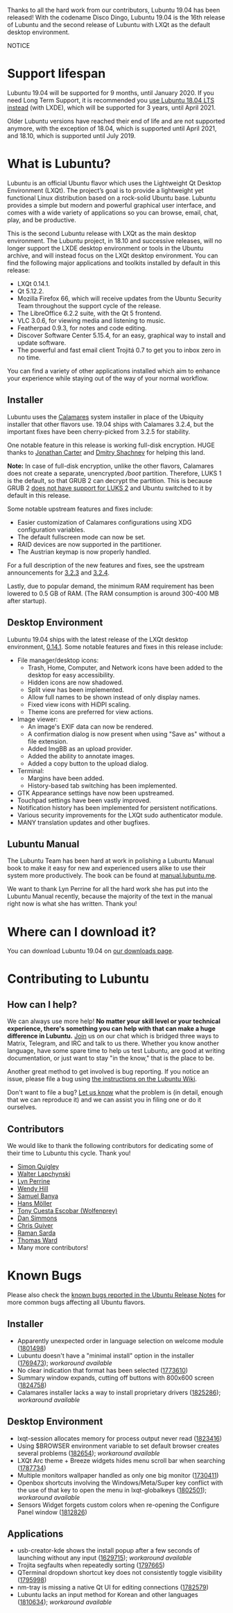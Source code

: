 Thanks to all the hard work from our contributors, Lubuntu 19.04 has been released! With the codename Disco Dingo, Lubuntu 19.04 is the 16th release of Lubuntu and the second release of Lubuntu with LXQt as the default desktop environment.

NOTICE

# Support lifespan

Lubuntu 19.04 will be supported for 9 months, until January 2020. If you need Long Term Support, it is recommended you [use Lubuntu 18.04 LTS instead](https://lubuntu.me/downloads/) (with LXDE), which will be supported for 3 years, until April 2021.

Older Lubuntu versions have reached their end of life and are not supported anymore, with the exception of 18.04, which is supported until April 2021, and 18.10, which is supported until July 2019.

# What is Lubuntu?

Lubuntu is an official Ubuntu flavor which uses the Lightweight Qt Desktop Environment (LXQt). The project’s goal is to provide a lightweight yet functional Linux distribution based on a rock-solid Ubuntu base. Lubuntu provides a simple but modern and powerful graphical user interface, and comes with a wide variety of applications so you can browse, email, chat, play, and be productive.

This is the second Lubuntu release with LXQt as the main desktop environment. The Lubuntu project, in 18.10 and successive releases, will no longer support the LXDE desktop environment or tools in the Ubuntu archive, and will instead focus on the LXQt desktop environment. You can find the following major applications and toolkits installed by default in this release:

 - LXQt 0.14.1.
 - Qt 5.12.2.
 - Mozilla Firefox 66, which will receive updates from the Ubuntu Security Team throughout the support cycle of the release.
 - The LibreOffice 6.2.2 suite, with the Qt 5 frontend.
 - VLC 3.0.6, for viewing media and listening to music.
 - Featherpad 0.9.3, for notes and code editing.
 - Discover Software Center 5.15.4, for an easy, graphical way to install and update software.
 - The powerful and fast email client Trojitá 0.7 to get you to inbox zero in no time.

You can find a variety of other applications installed which aim to enhance your experience while staying out of the way of your normal workflow.

## Installer

Lubuntu uses the [Calamares](https://calamares.io/) system installer in place of the Ubiquity installer that other flavors use. 19.04 ships with Calamares 3.2.4, but the important fixes have been cherry-picked from 3.2.5 for stability.

One notable feature in this release is working full-disk encryption. HUGE thanks to [Jonathan Carter](https://jonathancarter.org/) and [Dmitry Shachnev](https://mitya57.me) for helping this land.

**Note:** In case of full-disk encryption, unlike the other flavors, Calamares does not create a separate, unencrypted */boot* partition. Therefore, LUKS 1 is the default, so that GRUB 2 can decrypt the partition. This is because GRUB 2 [does not have support for LUKS 2](https://savannah.gnu.org/bugs/?55093) and Ubuntu switched to it by default in this release.

Some notable upstream features and fixes include:

  - Easier customization of Calamares configurations using XDG configuration variables.
  - The default fullscreen mode can now be set.
  - RAID devices are now supported in the partitioner.
  - The Austrian keymap is now properly handled.

For a full description of the new features and fixes, see the upstream announcements for [3.2.3](https://calamares.io/calamares-3.2.3-is-out/) and [3.2.4](https://calamares.io/calamares-3.2.4-is-out/).

Lastly, due to popular demand, the minimum RAM requirement has been lowered to 0.5 GB of RAM. (The RAM consumption is around 300-400 MB after startup).

## Desktop Environment

Lubuntu 19.04 ships with the latest release of the LXQt desktop environment, [0.14.1](https://lxqt.org/release/2019/02/26/lxqt-0141/). Some notable features and fixes in this release include:

  - File manager/desktop icons:
    - Trash, Home, Computer, and Network icons have been added to the desktop for easy accessibility.
    - Hidden icons are now shadowed.
    - Split view has been implemented.
    - Allow full names to be shown instead of only display names.
    - Fixed view icons with HiDPI scaling.
    - Theme icons are preferred for view actions.
  - Image viewer:
    - An image's EXIF data can now be rendered.
    - A confirmation dialog is now present when using "Save as" without a file extension.
    - Added ImgBB as an upload provider.
    - Added the ability to annotate images.
    - Added a copy button to the upload dialog.
  - Terminal:
    - Margins have been added.
    - History-based tab switching has been implemented.
  - GTK Appearance settings have now been upstreamed.
  - Touchpad settings have been vastly improved.
  - Notification history has been implemented for persistent notifications.
  - Various security improvements for the LXQt sudo authenticator module.
  - MANY translation updates and other bugfixes.

## Lubuntu Manual

The Lubuntu Team has been hard at work in polishing a Lubuntu Manual book to make it easy for new and experienced users alike to use their system more productively. The book can be found at [manual.lubuntu.me](https://manual.lubuntu.me/).

We want to thank Lyn Perrine for all the hard work she has put into the Lubuntu Manual recently, because the majority of the text in the manual right now is what she has written. Thank you!

# Where can I download it?

You can download Lubuntu 19.04 on [our downloads page](https://lubuntu.me/downloads).

# Contributing to Lubuntu

## How can I help?

We can always use more help! **No matter your skill level or your technical experience, there's something you can help with that can make a huge difference in Lubuntu.** [Join](https://lubuntu.me/links/) us on our chat which is bridged three ways to Matrix, Telegram, and IRC and talk to us there. Whether you know another language, have some spare time to help us test Lubuntu, are good at writing documentation, or just want to stay "in the know," that is the place to be.

Another great method to get involved is bug reporting. If you notice an issue, please file a bug using [the instructions on the Lubuntu Wiki](https://phab.lubuntu.me/w/bugs/).

Don't want to file a bug? [Let us know](https://lubuntu.me/links/) what the problem is (in detail, enough that we can reproduce it) and we can assist you in filing one or do it ourselves.

## Contributors

We would like to thank the following contributors for dedicating some of their time to Lubuntu this cycle. Thank you!

 - [Simon Quigley](https://twitter.com/tsimonquigley2)
 - [Walter Lapchynski](https://polka.bike)
 - [Lyn Perrine](https://phab.lubuntu.me/p/lynorian/)
 - [Wendy Hill](https://www.wendyhillphoto.com/)
 - [Samuel Banya](http://www.musimatic.net/)
 - [Hans Möller](https://twitter.com/hpmoller)
 - [Tony Cuesta Escobar (Wolfenprey)](https://twitter.com/Wolfen48K)
 - [Dan Simmons](https://mastodon.technology/@kc2bez)
 - [Chris Guiver](https://launchpad.net/~guiverc)
 - [Raman Sarda](https://theloudspeaker.home.blog/)
 - [Thomas Ward](https://launchpad.net/~teward)
 - Many more contributors!


Known Bugs
==========

Please also check the [known bugs reported in the Ubuntu Release Notes](https://wiki.ubuntu.com/DiscoDingo/ReleaseNotes#Known_issues) for more common bugs affecting all Ubuntu flavors.

Installer
---------

 * Apparently unexpected order in language selection on welcome module ([1801498](https://bugs.launchpad.net/calamares/+bug/1801498))
 * Lubuntu doesn't have a "minimal install" option in the installer ([1769473](https://bugs.launchpad.net/ubuntu/+source/calamares-settings-ubuntu/+bug/1769473)); *workaround available*
 * No clear indication that format has been selected ([1773610](https://bugs.launchpad.net/calamares/+bug/1773610))
 * Summary window expands, cutting off buttons with 800x600 screen ([1824758](https://bugs.launchpad.net/calamares/+bug/1824758))
 * Calamares installer lacks a way to install proprietary drivers ([1825286](https://bugs.launchpad.net/ubuntu/+source/calamares-settings-ubuntu/+bug/1825286)); *workaround available*

Desktop Environment
-------------------

 * lxqt-session allocates memory for process output never read ([1823416](https://bugs.launchpad.net/ubuntu/+source/lxqt-session/+bug/1823416))
 * Using $BROWSER environment variable to set default browser creates several problems ([182654](https://bugs.launchpad.net/ubuntu/+source/lxqt-session/+bug/1824654)); *workaround available*
 * LXQt Arc theme + Breeze widgets hides menu scroll bar when searching ([1787734](https://bugs.launchpad.net/ubuntu/+source/lubuntu-artwork/+bug/1787734))
 * Multiple monitors wallpaper handled as only one big monitor ([1730411](https://bugs.launchpad.net/lxqt/+bug/1730411))
 * Openbox shortcuts involving the Windows/Meta/Super key conflict with the use of that key to open the menu in lxqt-globalkeys ([1802501](https://bugs.launchpad.net/ubuntu/+source/lubuntu-default-settings/+bug/1802501)); *workaround available*
 * Sensors Widget forgets custom colors when re-opening the Configure Panel window ([1812826](https://bugs.launchpad.net/lxqt/+bug/1812826))

Applications
------------

 * usb-creator-kde shows the install popup after a few seconds of launching without any input ([1629715](https://bugs.launchpad.net/ubuntu/+source/usb-creator/+bug/1629715)); *workaround available*
 * Trojita segfaults when repeatedly sorting ([1797665](https://bugs.launchpad.net/ubuntu/+source/trojita/+bug/1797665))
 * QTerminal dropdown shortcut key does not consistently toggle visibility ([1795998](https://bugs.launchpad.net/ubuntu/+source/qterminal/+bug/1795998))
 * nm-tray is missing a native Qt UI for editing connections ([1782579](https://bugs.launchpad.net/nm-tray/+bug/1782579))
 * Lubuntu lacks an input method for Korean and other languages ([1810634](https://bugs.launchpad.net/ubuntu/+source/lubuntu-meta/+bug/1810634)); *workaround available*
